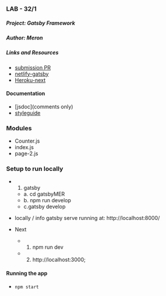 ### LAB - 32/1

##### Project: Gatsby Framework

##### Author: Meron

##### Links and Resources
* [submission PR](https://github.com/meron-401n14/gatsby/tree/master/gatsbyMER)
* [netlify-gatsby](https://jovial-brattain-c6a41a.netlify.com/)
* [Heroku-next](https://nextappone.herokuapp.com/)



#### Documentation
* [jsdoc](comments only)
* [styleguide](https://github.com/shri/JSDoc-Style-Guide#functions)


### Modules
* Counter.js
* index.js
* page-2.js


### Setup to run locally 
* 1.  gatsby 
  - a. cd gatsbyMER
  - b. npm run develop
  - c.gatsby develop 
* locally / info gatsby serve running at: http://localhost:8000/

* Next 
  - 1. npm run dev
  - 2. http://localhost:3000;



#### Running the app
* `npm start`

  





